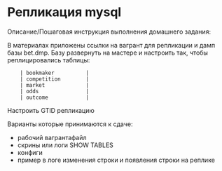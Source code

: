 # Репликация mysql
Описание/Пошаговая инструкция выполнения домашнего задания:

В материалах приложены ссылки на вагрант для репликации и дамп базы bet.dmp. Базу развернуть на мастере и настроить так, чтобы реплицировались таблицы:
```
    | bookmaker          |
    | competition        |
    | market             |
    | odds               |
    | outcome            |
```
Настроить GTID репликацию 

Варианты которые принимаются к сдаче:

* рабочий вагрантафайл
* скрины или логи SHOW TABLES
* конфиги
* пример в логе изменения строки и появления строки на реплике

